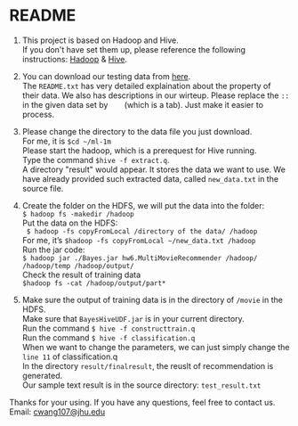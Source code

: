 README 
==========
1. This project is based on Hadoop and Hive.  
   If you don't have set them up, please reference the following instructions: 
   [Hadoop](http://hadoop.apache.org/docs/r2.5.2/index.html) &
   [Hive](https://cwiki.apache.org/confluence/display/Hive/GettingStarted).

2. You can download our testing data from [here](http://grouplens.org/datasets/movielens/).  
   The `README.txt`  has very detailed explaination about the property of their data. 
   We also has descriptions in our wirteup.
   Please replace the `::` in the given data set by `   ` (which is a tab). Just make it easier to process.

3. Please change the directory to the data file you just download.   
   For me, it is  `$cd ~/ml-1m`  
   Please start the hadoop, which is a prerequest for Hive running.  
   Type the command `$hive -f extract.q`.  
   A directory "result" would appear. It stores the data we want to use.
   We have already provided such extracted data, called `new_data.txt` in the source file.

4. Create the folder on the HDFS, we will put the data into the folder:  
   `$ hadoop fs -makedir /hadoop `  
   Put the data on the HDFS:  
  ` $ hadoop -fs copyFromLocal /directory of the data/ /hadoop`  
   For me, it’s `$hadoop -fs copyFromLocal ~/new_data.txt /hadoop`  
   Run the jar code:  
   `$ hadoop jar ./Bayes.jar hw6.MultiMovieRecommender /hadoop/ /hadoop/temp /hadoop/output/`  
   Check the result of training data  
   `$hadoop fs -cat /hadoop/output/part*`

5. Make sure the output of training data is in the directory of `/movie` in the HDFS.  
   Make sure that `BayesHiveUDF.jar` is in your current directory.  
   Run the command `$ hive -f constructtrain.q`  
   Run the command `$ hive -f classification.q`  
   When we want to change the parameters, we can just simply change the `line 11` of classification.q  
   In the directory `result/finalresult`, the reuslt of recommendation is generated.  
   Our sample text result is in the source directory: `test_result.txt`

Thanks for your using.
If you have any questions, feel free to contact us.   
Email: cwang107@jhu.edu